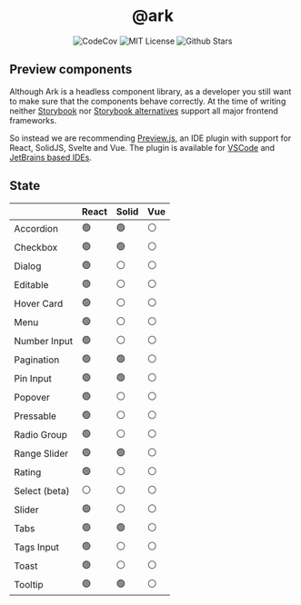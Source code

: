 <h1 align="center">@ark</h1>

<p align="center">
  <img alt="CodeCov" src="https://codecov.io/gh/chakra-ui/ark/branch/main/graph/badge.svg?token=O6BB59DHJ4"/>
  <img alt="MIT License" src="https://img.shields.io/github/license/chakra-ui/ark"/>
  <img alt="Github Stars" src="https://badgen.net/github/stars/chakra-ui/ark" />
</p>

## Preview components

Although Ark is a headless component library, as a developer you still want to make sure that the components behave correctly.
At the time of writing neither [Storybook](https://storybook.js.org/docs/react/api/frameworks-feature-support) nor [Storybook alternatives](https://histoire.dev/) support all major frontend frameworks.

So instead we are recommending [Preview.js](https://previewjs.com/), an IDE plugin with support for React, SolidJS, Svelte and Vue.
The plugin is available for [VSCode](https://marketplace.visualstudio.com/items?itemName=zenclabs.previewjs) and [JetBrains based IDEs](https://plugins.jetbrains.com/plugin/17569-react-preview--deprecated-in-favor-of-preview-js/).

## State

|               | React | Solid | Vue |
| ------------- | ----- | ----- | --- |
| Accordion     | 🟢    | 🟢    | ⚪  |
| Checkbox      | 🟢    | 🟢    | ⚪  |
| Dialog        | 🟢    | ⚪    | ⚪  |
| Editable      | 🟢    | ⚪    | ⚪  |
| Hover Card    | 🟢    | ⚪    | ⚪  |
| Menu          | 🟢    | ⚪    | ⚪  |
| Number Input  | 🟢    | ⚪    | ⚪  |
| Pagination    | 🟢    | 🟢    | ⚪  |
| Pin Input     | 🟢    | 🟢    | ⚪  |
| Popover       | 🟢    | ⚪    | ⚪  |
| Pressable     | 🟢    | ⚪    | ⚪  |
| Radio Group   | 🟢    | ⚪    | ⚪  |
| Range Slider  | 🟢    | 🟢    | ⚪  |
| Rating        | 🟢    | ⚪    | ⚪  |
| Select (beta) | ⚪    | ⚪    | ⚪  |
| Slider        | 🟢    | ⚪    | ⚪  |
| Tabs          | 🟢    | 🟢    | ⚪  |
| Tags Input    | 🟢    | ⚪    | ⚪  |
| Toast         | 🟢    | ⚪    | ⚪  |
| Tooltip       | 🟢    | 🟢    | ⚪  |
